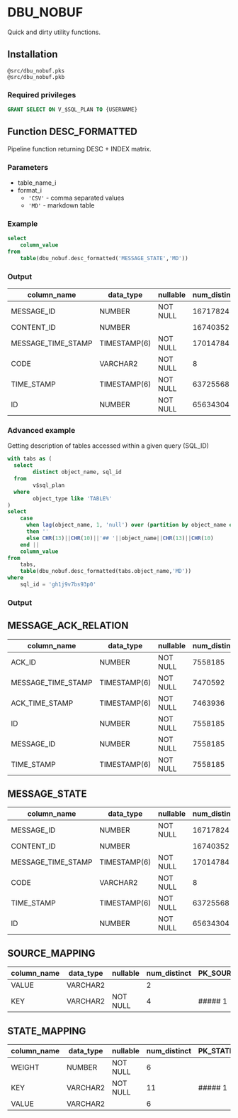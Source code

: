 # DBU_NOBUF
Quick and dirty utility functions.

## Installation
```
@src/dbu_nobuf.pks
@src/dbu_nobuf.pkb
```

### Required privileges
```sql
GRANT SELECT ON V_$SQL_PLAN TO {USERNAME}
```

## Function DESC_FORMATTED
Pipeline function returning DESC + INDEX matrix.

### Parameters 
- table_name_i
- format_i
  - `'CSV'` - comma separated values
  - `'MD'` - markdown table

### Example
```sql
select 
    column_value
from 
    table(dbu_nobuf.desc_formatted('MESSAGE_STATE','MD'))
```

### Output
column_name|data_type|nullable|num_distinct|IDX_FK_MESSAGE_TO_M_STATE|IDX_STATE_CODE_RELATION|PK_MESSAGE_STATE
---|---|---|---|---|---|---
MESSAGE_ID|NUMBER|NOT NULL|16717824|##### 1|##### 1|
CONTENT_ID|NUMBER||16740352||##### 3|
MESSAGE_TIME_STAMP|TIMESTAMP(6)|NOT NULL|17014784|##### 2|##### 2|##### 2
CODE|VARCHAR2|NOT NULL|8||##### 4|
TIME_STAMP|TIMESTAMP(6)|NOT NULL|63725568|||
ID|NUMBER|NOT NULL|65634304|||##### 1


### Advanced example
Getting description of tables accessed within a given query (SQL_ID)

```sql
with tabs as (
  select 
        distinct object_name, sql_id
  from 
        v$sql_plan
  where 
        object_type like 'TABLE%'
)
select 
    case 
      when lag(object_name, 1, 'null') over (partition by object_name order by rownum) = object_name
      then ''
      else CHR(13)||CHR(10)||'## '||object_name||CHR(13)||CHR(10)
    end ||
    column_value
from 
    tabs,
    table(dbu_nobuf.desc_formatted(tabs.object_name,'MD'))
where 
    sql_id = 'gh1j9v7bs93p0'
```

### Output

## MESSAGE_ACK_RELATION
column_name|data_type|nullable|num_distinct|IDX_FK_M_TO_M_RELATION_ACK|IDX_FK_M_TO_M_RELATION_MSG|PK_MESSAGE_RELATION|UQ_MESSAGE_RELATION
---|---|---|---|---|---|---|---
ACK_ID|NUMBER|NOT NULL|7558185|##### 1|||##### 3
MESSAGE_TIME_STAMP|TIMESTAMP(6)|NOT NULL|7470592||##### 2|##### 2|##### 2
ACK_TIME_STAMP|TIMESTAMP(6)|NOT NULL|7463936|##### 2|||##### 4
ID|NUMBER|NOT NULL|7558185|||##### 1|
MESSAGE_ID|NUMBER|NOT NULL|7558185||##### 1||##### 1
TIME_STAMP|TIMESTAMP(6)|NOT NULL|7558185||||

## MESSAGE_STATE
column_name|data_type|nullable|num_distinct|IDX_FK_MESSAGE_TO_M_STATE|IDX_STATE_CODE_RELATION|PK_MESSAGE_STATE
---|---|---|---|---|---|---
MESSAGE_ID|NUMBER|NOT NULL|16717824|##### 1|##### 1|
CONTENT_ID|NUMBER||16740352||##### 3|
MESSAGE_TIME_STAMP|TIMESTAMP(6)|NOT NULL|17014784|##### 2|##### 2|##### 2
CODE|VARCHAR2|NOT NULL|8||##### 4|
TIME_STAMP|TIMESTAMP(6)|NOT NULL|63725568|||
ID|NUMBER|NOT NULL|65634304|||##### 1

## SOURCE_MAPPING
column_name|data_type|nullable|num_distinct|PK_SOURCE_MAPPING
---|---|---|---|---
VALUE|VARCHAR2||2|
KEY|VARCHAR2|NOT NULL|4|##### 1

## STATE_MAPPING
column_name|data_type|nullable|num_distinct|PK_STATE_MAPPING
---|---|---|---|---
WEIGHT|NUMBER|NOT NULL|6|
KEY|VARCHAR2|NOT NULL|11|##### 1
VALUE|VARCHAR2||6|


